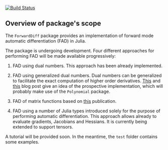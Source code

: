 [![Build Status](https://travis-ci.org/scidom/ForwardDiff.jl.png)](https://travis-ci.org/scidom/ForwardDiff.jl)

## Overview of package's scope

The `ForwardDiff` package provides an implementation of forward mode automatic differentiation (FAD) in Julia.

The package is undergoing development. Four different approaches for performing FAD will be made available
progressively:

1. FAD using dual numbers. This approach has been already implemented.

2. FAD using generalized dual numbers. Dual numbers can be generalized to facilitate the exact computation of higher
order derivatives. [This](http://jliszka.github.io/2013/10/24/exact-numeric-nth-derivatives.html) and
[this](http://duaeliststudios.com/automatic-differentiation-with-dual-numbers/) blog post give an idea of the
prospective implementation, which will probably make use of the `Polynomial` package.

3. FAD of matrix functions based on [this](http://link.springer.com/chapter/10.1007%2F978-3-642-30023-3_7) publication.

4. FAD using a number of Julia types introduced solely for the purpose of performing automatic differentiation. This
approach allows already to evaluate gradients, Jacobians and Hessians. It is currently being extended to support
tensors.

A tutorial will be provided soon. In the meantime, the `test` folder contains some examples.
